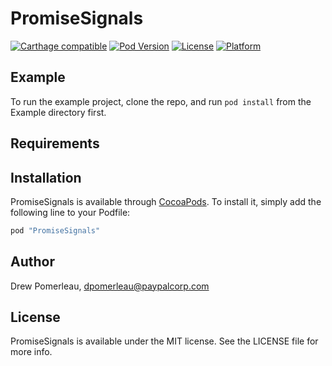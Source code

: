 # PromiseSignals

[![Carthage compatible](https://img.shields.io/badge/Carthage-compatible-4BC51D.svg?style=flat)](https://github.com/Carthage/Carthage)
[![Pod Version](https://img.shields.io/cocoapods/v/PromiseSignals.svg?style=flat)](http://cocoapods.org/pods/PromiseSignals)
[![License](https://img.shields.io/cocoapods/l/PromiseSignals.svg?style=flat)](http://cocoapods.org/pods/PromiseSignals)
[![Platform](https://img.shields.io/cocoapods/p/PromiseSignals.svg?style=flat)](http://cocoapods.org/pods/PromiseSignals)


## Example

To run the example project, clone the repo, and run `pod install` from the Example directory first.

## Requirements

## Installation

PromiseSignals is available through [CocoaPods](http://cocoapods.org). To install
it, simply add the following line to your Podfile:

```ruby
pod "PromiseSignals"
```

## Author

Drew Pomerleau, dpomerleau@paypalcorp.com

## License

PromiseSignals is available under the MIT license. See the LICENSE file for more info.
